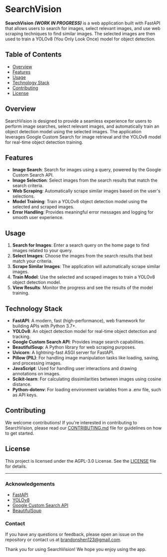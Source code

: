 # SearchVision

**SearchVision** ***(WORK IN PROGRESS)*** is a web application built with FastAPI that allows users to search for images, select relevant images, and use web scraping techniques to find similar images. The selected images are then used to train a YOLOv8 (You Only Look Once) model for object detection.

## Table of Contents

- [Overview](#overview)
- [Features](#features)
- [Usage](#usage)
- [Technology Stack](#technology-stack)
- [Contributing](#contributing)
- [License](#license)

## Overview

SearchVision is designed to provide a seamless experience for users to perform image searches, select relevant images, and automatically train an object detection model using the selected images. The application leverages Google Custom Search for image retrieval and the YOLOv8 model for real-time object detection training.

## Features

- **Image Search**: Search for images using a query, powered by the Google Custom Search API.
- **Image Selection**: Select images from the search results that match the search criteria.
- **Web Scraping**: Automatically scrape similar images based on the user's selections.
- **Model Training**: Train a YOLOv8 object detection model using the selected and scraped images.
- **Error Handling**: Provides meaningful error messages and logging for smooth user experience.

<!-- ## Getting Started

 To start using SearchVision, visit the deployed web application at:

 **[https://your-deployed-domain.com](https://your-deployed-domain.com)**
 !-->

## Usage

1. **Search for Images**: Enter a search query on the home page to find images related to your query.
2. **Select Images**: Choose the images from the search results that best match your criteria.
3. **Scrape Similar Images**: The application will automatically scrape similar images.
4. **Train Model**: Use the selected and scraped images to train a YOLOv8 object detection model.
5. **View Results**: Monitor the progress and see the results of the model training.

## Technology Stack

- **FastAPI**: A modern, fast (high-performance), web framework for building APIs with Python 3.7+.
- **YOLOv8**: An object detection model for real-time object detection and tracking.
- **Google Custom Search API**: Provides image search capabilities.
- **BeautifulSoup**: A Python library for web scraping purposes.
- **Uvicorn**: A lightning-fast ASGI server for FastAPI.
- **Pillow (PIL)**: For handling image manipulation tasks like loading, saving, and processing images.
- **JavaScript**: Used for handling user interactions and drawing annotations on images.
- **Scikit-learn**: For calculating dissimilarities between images using cosine distance.
- **Python-dotenv**: For loading environment variables from a .env file, such as API keys.

## Contributing

We welcome contributions! If you're interested in contributing to SearchVision, please read our [CONTRIBUTING.md](CONTRIBUTING.md) file for guidelines on how to get started.

## License

This project is licensed under the AGPL-3.0 License. See the [LICENSE](LICENSE) file for details.

---

### Acknowledgements

- [FastAPI](https://fastapi.tiangolo.com/)
- [YOLOv8](https://github.com/ultralytics/ultralytics)
- [Google Custom Search API](https://developers.google.com/custom-search/v1/overview)
- [BeautifulSoup](https://www.crummy.com/software/BeautifulSoup/)

### Contact

If you have any questions or feedback, please open an issue on the repository or contact us at [brandonshen123@gmail.com](mailto:brandonshen123@gmail.com).

Thank you for using SearchVision! We hope you enjoy using the app.

